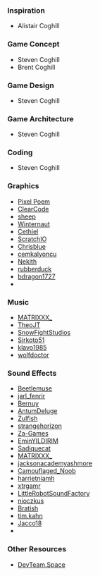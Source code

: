 ### Inspiration
- Alistair Coghill

### Game Concept
- Steven Coghill
- Brent Coghill

### Game Design
- Steven Coghill

### Game Architecture
- Steven Coghill

### Coding
- Steven Coghill

### Graphics
- [Pixel Poem](https://itch.io/profile/pixel-poem)
- [ClearCode](http://www.youtube.com/@ClearCode)
- [sheep](https://opengameart.org/users/sheep)
- [Winternaut](https://opengameart.org/users/winternaut)
- [Cethiel](https://opengameart.org/users/cethiel)
- [ScratchIO](https://opengameart.org/users/scratchio)
- [Chrisblue](https://opengameart.org/users/chrisblue)
- [cemkalyoncu](https://opengameart.org/users/cemkalyoncu)
- [Nekith](https://opengameart.org/users/nekith)
- [rubberduck](https://opengameart.org/users/rubberduck)
- [bdragon1727](https://bdragon1727.itch.io/)
- 
### Music
- [MATRIXXX_](https://freesound.org/people/MATRIXXX_/)
- [TheoJT](https://freesound.org/people/TheoJT/)
- [SnowFightStudios](https://freesound.org/people/SnowFightStudios/)
- [Sirkoto51](https://freesound.org/people/Sirkoto51/)
- [klavo1985](https://freesound.org/people/klavo1985/)
- [wolfdoctor](https://freesound.org/people/wolfdoctor/)

### Sound Effects
- [Beetlemuse](https://freesound.org/people/Beetlemuse/)
- [jarl_fenrir](https://freesound.org/people/jarl_fenrir/)
- [Bernuy](https://freesound.org/people/Bernuy/)
- [AntumDeluge](https://freesound.org/people/AntumDeluge/)
- [Zulfish](https://freesound.org/people/Zulfish/)
- [strangehorizon](https://freesound.org/people/strangehorizon/)
- [Za-Games](https://freesound.org/people/Za-Games/)
- [EminYILDIRIM](https://freesound.org/people/EminYILDIRIM/)
- [Sadiquecat](https://freesound.org/people/Sadiquecat/)
- [MATRIXXX_](https://freesound.org/people/MATRIXXX_/)
- [jacksonacademyashmore](https://freesound.org/people/jacksonacademyashmore/)
- [Camouflaged_Noob](https://freesound.org/people/Camouflaged_Noob/)
- [harrietniamh](https://freesound.org/people/harrietniamh/)
- [xtrgamr](https://freesound.org/people/xtrgamr/)
- [LittleRobotSoundFactory](https://freesound.org/people/LittleRobotSoundFactory/)
- [nioczkus](https://freesound.org/people/nioczkus/)
- [Bratish](https://freesound.org/people/Bratish/)
- [tim.kahn](https://freesound.org/people/tim.kahn/)
- [Jacco18](https://freesound.org/people/Jacco18/)
- 
### Other Resources
- [DevTeam.Space](https://devteam.space)